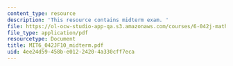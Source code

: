 ```yaml
---
content_type: resource
description: 'This resource contains midterm exam. '
file: https://ol-ocw-studio-app-qa.s3.amazonaws.com/courses/6-042j-mathematics-for-computer-science-fall-2010/4ee24d59458be01224204a330cff7eca_MIT6_042JF10_midterm.pdf
file_type: application/pdf
resourcetype: Document
title: MIT6_042JF10_midterm.pdf
uid: 4ee24d59-458b-e012-2420-4a330cff7eca
---
```

